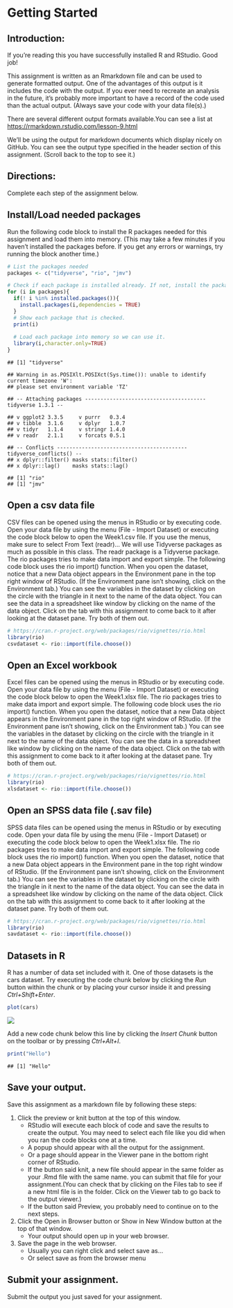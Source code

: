 # Getting Started

## Introduction:

If you’re reading this you have successfully installed R and RStudio.
Good job!

This assignment is written as an Rmarkdown file and can be used to
generate formatted output. One of the advantages of this output is it
includes the code with the output. If you ever need to recreate an
analysis in the future, it’s probably more important to have a record of
the code used than the actual output. (Always save your code with your
data file(s).)

There are several different output formats available.You can see a list
at <https://rmarkdown.rstudio.com/lesson-9.html>

We’ll be using the output for markdown documents which display nicely on
GitHub. You can see the output type specified in the header section of
this assignment. (Scroll back to the top to see it.)

## Directions:

Complete each step of the assignment below.

## Install/Load needed packages

Run the following code block to install the R packages needed for this
assignment and load them into memory. (This may take a few minutes if
you haven’t installed the packages before. If you get any errors or
warnings, try running the block another time.)

``` r
# List the packages needed
packages <- c("tidyverse", "rio", "jmv")

# Check if each package is installed already. If not, install the package.
for (i in packages){
  if(! i %in% installed.packages()){
    install.packages(i,dependencies = TRUE)
  }
  # Show each package that is checked.
  print(i)
  
  # Load each package into memory so we can use it.
  library(i,character.only=TRUE)
}
```

    ## [1] "tidyverse"

    ## Warning in as.POSIXlt.POSIXct(Sys.time()): unable to identify current timezone 'W':
    ## please set environment variable 'TZ'

    ## -- Attaching packages --------------------------------------- tidyverse 1.3.1 --

    ## v ggplot2 3.3.5     v purrr   0.3.4
    ## v tibble  3.1.6     v dplyr   1.0.7
    ## v tidyr   1.1.4     v stringr 1.4.0
    ## v readr   2.1.1     v forcats 0.5.1

    ## -- Conflicts ------------------------------------------ tidyverse_conflicts() --
    ## x dplyr::filter() masks stats::filter()
    ## x dplyr::lag()    masks stats::lag()

    ## [1] "rio"
    ## [1] "jmv"

## Open a csv data file

CSV files can be opened using the menus in RStudio or by executing code.
Open your data file by using the menu (File - Import Dataset) or
executing the code block below to open the Week1.csv file. If you use
the menus, make sure to select From Text (readr)… We will use Tidyverse
packages as much as possible in this class. The readr package is a
Tidyverse package. The rio packages tries to make data import and export
simple. The following code block uses the rio import() function. When
you open the dataset, notice that a new Data object appears in the
Environment pane in the top right window of RStudio. (If the Environment
pane isn’t showing, click on the Environment tab.) You can see the
variables in the dataset by clicking on the circle with the triangle in
it next to the name of the data object. You can see the data in a
spreadsheet like window by clicking on the name of the data object.
Click on the tab with this assignment to come back to it after looking
at the dataset pane. Try both of them out.

``` r
# https://cran.r-project.org/web/packages/rio/vignettes/rio.html
library(rio)
csvdataset <- rio::import(file.choose())
```

## Open an Excel workbook

Excel files can be opened using the menus in RStudio or by executing
code. Open your data file by using the menu (File - Import Dataset) or
executing the code block below to open the Week1.xlsx file. The rio
packages tries to make data import and export simple. The following code
block uses the rio import() function. When you open the dataset, notice
that a new Data object appears in the Environment pane in the top right
window of RStudio. (If the Environment pane isn’t showing, click on the
Environment tab.) You can see the variables in the dataset by clicking
on the circle with the triangle in it next to the name of the data
object. You can see the data in a spreadsheet like window by clicking on
the name of the data object. Click on the tab with this assignment to
come back to it after looking at the dataset pane. Try both of them out.

``` r
# https://cran.r-project.org/web/packages/rio/vignettes/rio.html
library(rio)
xlsdataset <- rio::import(file.choose())
```

## Open an SPSS data file (.sav file)

SPSS data files can be opened using the menus in RStudio or by executing
code. Open your data file by using the menu (File - Import Dataset) or
executing the code block below to open the Week1.xlsx file. The rio
packages tries to make data import and export simple. The following code
block uses the rio import() function. When you open the dataset, notice
that a new Data object appears in the Environment pane in the top right
window of RStudio. (If the Environment pane isn’t showing, click on the
Environment tab.) You can see the variables in the dataset by clicking
on the circle with the triangle in it next to the name of the data
object. You can see the data in a spreadsheet like window by clicking on
the name of the data object. Click on the tab with this assignment to
come back to it after looking at the dataset pane. Try both of them out.

``` r
# https://cran.r-project.org/web/packages/rio/vignettes/rio.html
library(rio)
savdataset <- rio::import(file.choose())
```

## Datasets in R

R has a number of data set included with it. One of those datasets is
the cars dataset. Try executing the code chunk below by clicking the
*Run* button within the chunk or by placing your cursor inside it and
pressing *Ctrl+Shift+Enter*.

``` r
plot(cars)
```

![](Week_1_Assignment_files/figure-markdown_github/unnamed-chunk-5-1.png)

Add a new code chunk below this line by clicking the *Insert Chunk*
button on the toolbar or by pressing *Ctrl+Alt+I*.

``` r
print("Hello")
```

    ## [1] "Hello"

## Save your output.

Save this assignment as a markdown file by following these steps:

1.  Click the preview or knit button at the top of this window.
    -   RStudio will execute each block of code and save the results to
        create the output. You may need to select each file like you did
        when you ran the code blocks one at a time.
    -   A popup should appear with all the output for the assignment.
    -   Or a page should appear in the Viewer pane in the bottom right
        corner of RStudio.
    -   If the button said knit, a new file should appear in the same
        folder as your .Rmd file with the same name. you can submit that
        file for your assignment.(You can check that by clicking on the
        Files tab to see if a new html file is in the folder. Click on
        the Viewer tab to go back to the output viewer.)
    -   If the button said Preview, you probably need to continue on to
        the next steps.
2.  Click the Open in Browser button or Show in New Window button at the
    top of that window.
    -   Your output should open up in your web browser.
3.  Save the page in the web browser.
    -   Usually you can right click and select save as…
    -   Or select save as from the browser menu

## Submit your assignment.

Submit the output you just saved for your assignment.
